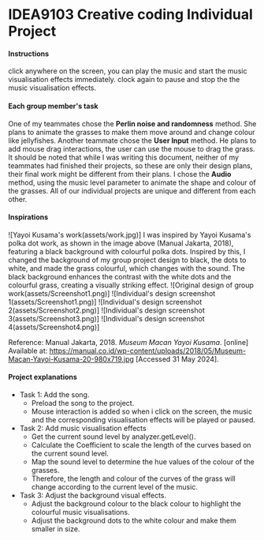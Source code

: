 # IDEA9103 Creative coding Individual Project

#### Instructions

click anywhere on the screen, you can play the music and start the music visualisation effects immediately. clock again to pause and stop the the music visualisation effects.

#### Each group member's task

One of my teammates chose the **Perlin noise and randomness** method. She plans to animate the grasses to make them move around and change colour like jellyfishes. Another teammate chose the **User Input** method. He plans to add mouse drag interactions, the user can use the mouse to drag the grass. It should be noted that while I was writing this document, neither of my teammates had finished their projects, so these are only their design plans, their final work might be different from their plans. I chose the **Audio** method, using the music level parameter to animate the shape and colour of the grasses. All of our individual projects are unique and different from each other.

#### Inspirations

![Yayoi Kusama's work(assets/work.jpg)]
I was inspired by Yayoi Kusama's polka dot work, as shown in the image above (Manual Jakarta, 2018), featuring a black background with colourful polka dots. Inspired by this, I changed the background of my group project design to black, the dots to white, and made the grass colourful, which changes with the sound. The black background enhances the contrast with the white dots and the colourful grass, creating a visually striking effect.
![Original design of group work(assets/Screenshot1.png)]
![Individual's design screenshot 1(assets/Screenshot1.png)]
![Individual's design screenshot 2(assets/Screenshot2.png)]
![Individual's design screenshot 3(assets/Screenshot3.png)]
![Individual's design screenshot 4(assets/Screenshot4.png)]

Reference:
Manual Jakarta, 2018. _Museum Macan Yayoi Kusama_. [online] Available at: <https://manual.co.id/wp-content/uploads/2018/05/Museum-Macan-Yayoi-Kusama-20-980x719.jpg> [Accessed 31 May 2024].

#### Project explanations

- Task 1: Add the song.
  - Preload the song to the project.
  - Mouse interaction is added so when i click on the screen, the music and the corresponding visualisation effects will be played or paused.
- Task 2: Add music visualisation effects
  - Get the current sound level by analyzer.getLevel().
  - Calculate the Coefficient to scale the length of the curves based on the current sound level.
  - Map the sound level to determine the hue values of the colour of the grasses.
  - Therefore, the length and colour of the curves of the grass will change according to the current level of the music.
- Task 3: Adjust the background visual effects.
  - Adjust the background colour to the black colour to highlight the colourful music visualisations.
  - Adjust the background dots to the white colour and make them smaller in size.
